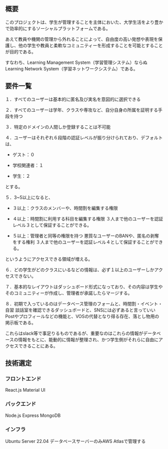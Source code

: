 ## 概要
このプロジェクトは、学生が管理することを主体においた、大学生活をより豊かで効率的にするソーシャルプラットフォームである。

あえて教員や機関の管理から外れることによって、自由度の高い発想や表現を保護し、他の学生や教員と柔軟なコミュニティーを形成することを可能とすることが目的である。

すなわち、Learning Management System（学習管理システム）ならぬLearning Network System（学習ネットワークシステム）である。

## 要件一覧
１．すべてのユーザーは基本的に匿名及び実名を意図的に選択できる

２．すべてのユーザーは学年、クラスや専攻など、自分自身の所属を証明する手段を持つ

３．特定のドメインの人間しか登録することは不可能

４．ユーザーはそれぞれ６段階の認証レベルが振り分けられており、デフォルトは、

* ゲスト：０ 

* 学校関連者：１ 

* 学生：２ 

とする。

５．3~5以上になると、

* ３以上：クラスのメンバーや、時間割を編集する権限 

* ４以上：時間割に利用する科目を編集する権限 ３人まで他のユーザーを認証レベル３として保証することができる。

* ５以上：管理者と同等の権限を持つ 悪質なユーザーのBANや、匿名の剥奪をする権利 ３人まで他のユーザーを認証レベル４として保証することができる。

    
というようにアクセスできる領域が増える。

６．どの学生がどのクラスにいるなどの情報は、必ず１以上のユーザーしかアクセスできない。

７．基本的なレイアウトはダッシュボード形式になっており、その内容は学生やそのコミュニティーが作成し、管理者が承諾したらマージする。

８．初期で入っているのはデータベース管理のフォームと、時間割・イベント・自習 談話室を確認できるダッシュボードと、SNSには必ずあると言っていいPostやプロフィールなどの機能と、VOSの代替となり得る存在、落とし物用の掲示板である。

   これらはslack等で事足りるものであるが、重要なのはこれらの情報がデータベースの情報をもとに、能動的に情報が整理され、かつ学生側がそれらに自由にアクセスできることにある。
   
## 技術選定
### フロントエンド
React.js Material UI

### バックエンド 
Node.js Express MongoDB

### インフラ
Ubuntu Server 22.04
データベースサーバーのみAWS Atlasで管理する

